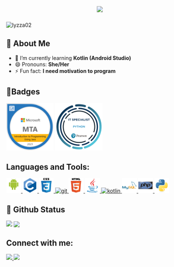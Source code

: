 <h1 align="center">
  <a href="https://git.io/typing-svg">
    <img src="https://readme-typing-svg.herokuapp.com?size=30&duration=7000&color=1C70CD&vCenter=true&width=500&lines=Hi+there%2C+I'm+Elyzza+Jane;Welcome+to+My+Github+Profile+">
  </a>
</h1>

<p align="left"> <img src="https://komarev.com/ghpvc/?username=lyzza02&label=Profile%20views&color=0e75b6&style=flat" alt="lyzza02" /> </p>

## 👋 About Me
- 🌱 I’m currently learning **Kotlin (Android Studio)**
- 😄 Pronouns: **She/Her**
- ⚡ Fun fact: **I need motivation to program**
<!-- - 🔭 I’m currently working on ...
- 👯 I’m looking to collaborate on ...
- 🤔 I’m looking for help with ...
- 💬 Ask me about ...-->


## 🏅Badges
<a href="https://www.credly.com/badges/f7a1da6b-e67d-4f84-ac24-7ccbffe0bc01/public_url"><img src="badge/mta-introduction-to-programming-using-java-certified-2021.png" width = 128px></a>
<a href="https://www.credly.com/badges/0fd85491-7341-4680-a6de-73e3a8460957/public_url"><img src="badge/it-specialist-python.png" width = 128px></a>

## Languages and Tools:
<p align="left"> 
  <a href="https://developer.android.com" target="_blank" rel="noreferrer"> 
    <img src="https://raw.githubusercontent.com/devicons/devicon/master/icons/android/android-original-wordmark.svg" alt="android" width="40" height="40"/>
  </a> 
  <a href="https://www.cprogramming.com/" target="_blank" rel="noreferrer"> 
    <img src="https://raw.githubusercontent.com/devicons/devicon/master/icons/c/c-original.svg" alt="c" width="40" height="40"/> 
  </a> 
  <a href="https://www.w3schools.com/css/" target="_blank" rel="noreferrer"> 
    <img src="https://raw.githubusercontent.com/devicons/devicon/master/icons/css3/css3-original-wordmark.svg" alt="css3" width="40" height="40"/>
  </a> 
  <a href="https://git-scm.com/" target="_blank" rel="noreferrer"> 
    <img src="https://www.vectorlogo.zone/logos/git-scm/git-scm-icon.svg" alt="git" width="40" height="40"/> 
  </a> 
  <a href="https://www.w3.org/html/" target="_blank" rel="noreferrer"> 
    <img src="https://raw.githubusercontent.com/devicons/devicon/master/icons/html5/html5-original-wordmark.svg" alt="html5" width="40" height="40"/> 
  </a> 
  <a href="https://www.java.com" target="_blank" rel="noreferrer"> 
    <img src="https://raw.githubusercontent.com/devicons/devicon/master/icons/java/java-original.svg" alt="java" width="40" height="40"/>
  </a> 
  <a href="https://kotlinlang.org" target="_blank" rel="noreferrer"> 
    <img src="https://www.vectorlogo.zone/logos/kotlinlang/kotlinlang-icon.svg" alt="kotlin" width="40" height="40"/> 
  </a> 
  <a href="https://www.mysql.com/" target="_blank" rel="noreferrer">
    <img src="https://raw.githubusercontent.com/devicons/devicon/master/icons/mysql/mysql-original-wordmark.svg" alt="mysql" width="40" height="40"/> 
  </a> 
  <a href="https://www.php.net" target="_blank" rel="noreferrer"> 
    <img src="https://raw.githubusercontent.com/devicons/devicon/master/icons/php/php-original.svg" alt="php" width="40" height="40"/> 
  </a> 
  <a href="https://www.python.org" target="_blank" rel="noreferrer"> 
    <img src="https://raw.githubusercontent.com/devicons/devicon/master/icons/python/python-original.svg" alt="python" width="40" height="40"/> 
  </a> 
</p>


## 🎯 Github Status
<p><img align="left" src="https://github-readme-stats.vercel.app/api?username=Lyzza02&show_icons=true&theme=tokyonight" /></p>
<p>&nbsp;<img align="center" width="41%" src="https://github-readme-stats.vercel.app/api/top-langs/?username=Lyzza02&layout=compact&theme=tokyonight&hide=c" /></p>

## Connect with me:
<p align="left">
 <a href="https://www.instagram.com/elyzzaabrigo024/">
    <img src="https://skillicons.dev/icons?i=instagram" />
  </a>
  <a href = "https://www.linkedin.com/in/elyzza-jane-abrigo-ab7976147">
    <img src="https://skillicons.dev/icons?i=linkedin" />
  </a>
</p>
